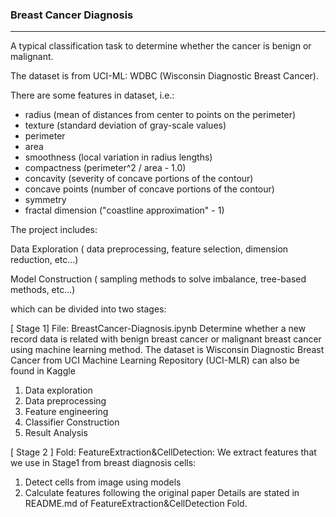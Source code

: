 ### Breast Cancer Diagnosis

---

A typical classification task to determine whether the cancer is benign or malignant.

The dataset is from UCI-ML: WDBC (Wisconsin Diagnostic Breast Cancer).

There are some features in dataset, i.e.:

- radius (mean of distances from center to points on the perimeter)
- texture (standard deviation of gray-scale values)
- perimeter
- area
- smoothness (local variation in radius lengths)
- compactness (perimeter^2 / area - 1.0)
- concavity (severity of concave portions of the contour)
- concave points (number of concave portions of the contour)
- symmetry 
- fractal dimension ("coastline approximation" - 1)



The project includes: 

Data Exploration ( data preprocessing, feature selection, dimension reduction, etc...)

Model Construction ( sampling methods to solve imbalance, tree-based methods, etc...)



which can be divided into two stages: 

[ Stage 1]
File: BreastCancer-Diagnosis.ipynb 
Determine whether a new record data is related with benign breast cancer or malignant breast cancer using machine learning method.
The dataset is Wisconsin Diagnostic Breast Cancer from UCI Machine Learning Repository (UCI-MLR) can also be found in Kaggle

1. Data exploration
2. Data preprocessing
3. Feature engineering
4. Classifier Construction
5. Result Analysis



[ Stage 2 ]
Fold: FeatureExtraction&CellDetection:
We extract features that we use in Stage1 from breast diagnosis cells:

1. Detect cells from image using models
2. Calculate features following the original paper
   Details are stated in README.md of FeatureExtraction&CellDetection Fold.
